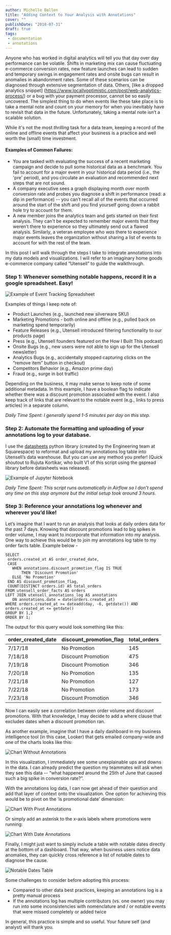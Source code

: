 ```yaml
---
author: Michelle Ballen
title: "Adding Context to Your Analysis with Annotations"
cover: ""
publishDate: "2018-07-31"
draft: true
tags:
 - documentation
 - annotations
---
```


Anyone who has worked in digital analytics will tell you that day over day performance can be volatile. Shifts in marketing mix can cause fluctuating e-commerce conversion rates, new feature launches can lead to sudden and temporary swings in engagement rates and onsite bugs can result in anomalies in abandonment rates. Some of these scenarios can be diagnosed through extensive segmentation of data. Others, [like a dropped analytics snippet] (https://www.locallyoptimistic.com/post/web-analytics-process/) or a bug with your payment processor, cannot be so easily uncovered. The simplest thing to do when events like these take place is to take a mental note and count on your memory for when you inevitably have to revisit that data in the future. Unfortunately, taking a mental note isn’t a scalable solution.

While it's not the most _thrilling_ task for a data team, keeping a record of the online and offline events that affect your business is a practice and well worth the (small) time investment.

<!--more-->

#### Examples of Common Failures:
* You are tasked with evaluating the success of a recent marketing campaign and decide to pull some historical data as a benchmark. You fail to account for a major event in your historical data period (i.e., the 'pre' period), and you circulate an evaluation and recommended next steps that are not sound.
* A company executive sees a graph displaying month over month conversion rate and probes you diagnose a shift in performance (read: a dip in performance) -- you can’t recall all of the events that occurred around the start of the shift and you find yourself going down a rabbit hole try to account for them.
* A new member joins the analytics team and gets started on their first analysis. They can't be expected to remember major events that they weren’t there to experience so they ultimately send out a flawed analysis. Similarly, a veteran employee who _was_ there to experience major events leaves the organization without sharing a list of events to account for with the rest of the team.

In this post I will walk through the steps I take to integrate annotations into my data models and visualizations. I will refer to an imaginary home goods e-commerce company called “Utensell” to guide the walkthrough.

### Step 1: Whenever something notable happens, record it in a google spreadsheet. Easy!

![Example of Event Tracking Spreadsheet](img/annotations-google-sheet.jpg)

Examples of things I keep note of:

* Product Launches (e.g., launched new silverware SKU)
* Marketing Promotions - both online and offline (e.g., pulled back on marketing spend temporarily)
* Feature Releases (e.g., Utensell introduced filtering functionality to our products page)
* Press (e.g., Utensell founders featured on the How I Built This podcast)
* Onsite Bugs (e.g., new users were not able to sign up for the Utensell newsletter)
* Analytics Bugs (e.g., accidentally stopped capturing clicks on the “remove item” button in checkout)
* Competitors Behavior (e.g., Amazon prime day)
* Fraud (e.g., surge in bot traffic)

Depending on the business, it may make sense to keep note of some additional metadata. In this example, I have a boolean flag to indicate whether there was a discount promotion associated with the event. I also keep track of links that are relevant to the notable event (e.g., links to press articles) in a separate column.

_Daily Time Spent: I generally spend 1-5 minutes per day on this step._


### Step 2: Automate the formatting and uploading of your annotations log to your database.

I use the [datasheets](https://github.com/Squarespace/datasheets) python library (created by the Engineering team at Squarespace) to reformat and upload my annotations log table into Utensell’s data warehouse. But you can use any method you prefer! (Quick shoutout to Rujuta Kortikar, who built V1 of this script using the gspread library before datasheets was released).

![Example of Jupyter Notebook](img/annotations-jupyter-notebook.jpg)

_Daily Time Spent: This script runs automatically in Airflow so I don’t spend any time on this step anymore but the initial setup took around 3 hours._

### Step 3: Reference your annotations log whenever and wherever you’d like!

Let’s imagine that I want to run an analysis that looks at daily orders data for the past 7 days. Knowing that discount promotions lead to big spikes in order volume, I may want to incorporate that information into my analysis. One way to achieve this would be to join my annotations log table to my order facts table. Example below -

```
SELECT
 orders.created_at AS order_created_date,
 CASE 
   WHEN annotations.discount_promotion_flag IS TRUE
       THEN 'Discount Promotion' 
   ELSE 'No Promotion' 
 END AS discount_promotion_flag,
 COUNT(DISTINCT orders.id) AS total_orders
FROM utensell_order_facts AS orders
LEFT JOIN utensell_annotations_log AS annotations
   ON annotations.date = date(orders.created_at)
WHERE orders.created_at >= dateadd(day, -6, getdate()) AND orders.created_at <= getdate()
GROUP BY 1,2
ORDER BY 1;
```

The output for this query would look something like this:

| order_created_date | discount_promotion_flag | total_orders |
| ------------- | ------------- |------------- |
| 7/17/18  | No Promotion | 145 |
| 7/18/18  | Discount Promotion | 475 |
| 7/19/18  | Discount Promotion | 346 |
| 7/20/18  | No Promotion | 135 |
| 7/21/18  | No Promotion | 127 |
| 7/22/18  | No Promotion | 173 |
| 7/23/18  | Discount Promotion | 346 |

Now I can easily see a correlation between order volume and discount promotions. With that knowledge, I may decide to add a where clause that excludes dates when a discount promotion ran.

As another example, imagine that I have a daily dashboard in my business intelligence tool (in this case, Looker) that gets emailed company-wide and one of the charts looks like this:

![Chart Without Annotations](/img/annotations-graph-before.jpg)

In this visualization, I immediately see some unexplainable ups and downs in the data. I can already predict the question my teammates will ask when they see this data -- “what happened around the 25th of June that caused such a big spike in conversion rate?”.

With the annotations log data, I can now get ahead of their question and add that layer of context onto the visualization. One option for achieving this would be to pivot on the ‘is promotional date’ dimension:

![Chart With Pivot Annotations](img/annotations-graph-after-v1.jpg)

Or simply add an asterisk to the x-axis labels where promotions were running:

![Chart With Date Annotations](img/annotations-graph-after-v2.jpg)

Finally, I might just want to simply include a table with notable dates directly at the bottom of a dashboard. That way, when business users notice data anomalies, they can quickly cross reference a list of notable dates to diagnose the cause.

![Notable Dates Table](img/annotations-notable-dates-table.jpg)

Some challenges to consider before adopting this process:

* Compared to other data best practices, keeping an annotations log is a pretty manual process
* If the annotations log has multiple contributors (vs. one owner) you may run into some inconsistencies with nomenclature and / or notable events that were missed completely or added twice

In general, this practice is simple and so useful. Your future self (and analyst) will thank you.
